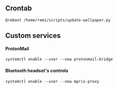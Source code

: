 Crontab
-------

```crontab
@reboot /home/remi/scripts/update-wallpaper.py
```


Custom services
---------------

#### ProtonMail

```
systemctl enable --user --now protonmail-bridge
```

#### Bluetooth headset's controls

```
systemctl enable --user --now mpris-proxy
```
